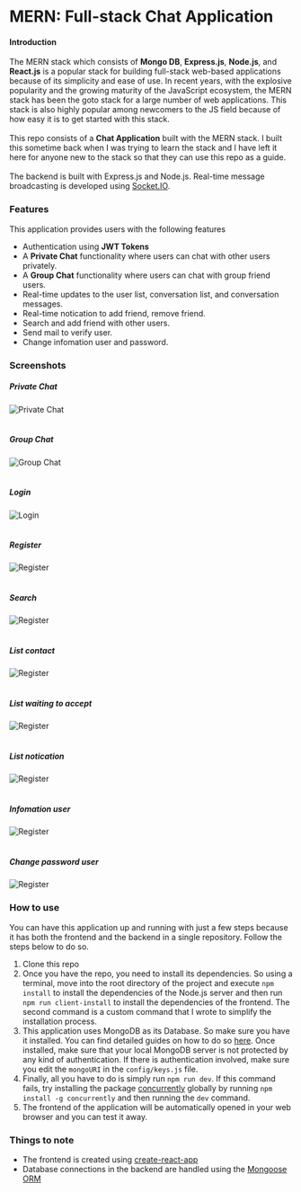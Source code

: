 # MERN: Full-stack Chat Application

#### Introduction

The MERN stack which consists of **Mongo DB**, **Express.js**, **Node.js**, and **React.js** is a popular stack for building full-stack web-based applications because of its simplicity and ease of use. In recent years, with the explosive popularity and the growing maturity of the JavaScript ecosystem, the MERN stack has been the goto stack for a large number of web applications. This stack is also highly popular among newcomers to the JS field because of how easy it is to get started with this stack.
<br/><br/>
This repo consists of a **Chat Application** built with the MERN stack. I built this sometime back when I was trying to learn the stack and I have left it here for anyone new to the stack so that they can use this repo as a guide.
<br/><br/>
The backend is built with Express.js and Node.js.
Real-time message broadcasting is developed using [Socket.IO](https://socket.io/).

### Features

This application provides users with the following features
<br/>
* Authentication using **JWT Tokens**
* A **Private Chat** functionality where users can chat with other users privately.
* A **Group Chat** functionality where users can chat with group friend users.
* Real-time updates to the user list, conversation list, and conversation messages.
* Real-time notication to add friend, remove friend. 
* Search and add friend with other users.
* Send mail to verify user.
* Change infomation user and password.

### Screenshots

##### Private Chat
![Private Chat](https://res.cloudinary.com/dmriwkfll/image/upload/v1656214479/Screen_Shot_2022-06-26_at_10.31.57_ljjgpu.png)
<br/><br/>
##### Group Chat
![Group Chat](https://res.cloudinary.com/dmriwkfll/image/upload/v1656214479/Screen_Shot_2022-06-26_at_10.32.16_f3pzju.png)
<br/><br/>
##### Login
![Login](https://res.cloudinary.com/dmriwkfll/image/upload/v1656214168/Screen_Shot_2022-06-26_at_10.28.42_hdtrc8.png)
<br/><br/>
##### Register
![Register](https://res.cloudinary.com/dmriwkfll/image/upload/v1656214168/Screen_Shot_2022-06-26_at_10.28.55_qtvahz.png)
<br/><br/>
##### Search
![Register](https://res.cloudinary.com/dmriwkfll/image/upload/v1656214480/Screen_Shot_2022-06-26_at_10.33.06_hk8mlb.png)
<br/><br/>
##### List contact
![Register](https://res.cloudinary.com/dmriwkfll/image/upload/v1656214480/Screen_Shot_2022-06-26_at_10.33.14_x2a5ow.png)
<br/><br/>
##### List waiting to accept 
![Register](https://res.cloudinary.com/dmriwkfll/image/upload/v1656214480/Screen_Shot_2022-06-26_at_10.33.42_yfp1er.png)
<br/><br/>
##### List notication
![Register](https://res.cloudinary.com/dmriwkfll/image/upload/v1656214479/Screen_Shot_2022-06-26_at_10.33.58_s4bqwg.png)
<br/><br/>
##### Infomation user
![Register](https://res.cloudinary.com/dmriwkfll/image/upload/v1656214480/Screen_Shot_2022-06-26_at_10.34.11_hvctpj.png)
<br/><br/>
##### Change password user
![Register](https://res.cloudinary.com/dmriwkfll/image/upload/v1656214480/Screen_Shot_2022-06-26_at_10.34.23_tjxymj.png)

### How to use

You can have this application up and running with just a few steps because it has both the frontend and the backend in a single repository. Follow the steps below to do so.

1. Clone this repo
2. Once you have the repo, you need to install its dependencies. So using a terminal, move into the root directory of the project and execute `npm install` to install the dependencies of the Node.js server and then run `npm run client-install` to install the dependencies of the frontend. The second command is a custom command that I wrote to simplify the installation process.
3. This application uses MongoDB as its Database. So make sure you have it installed. You can find detailed guides on how to do so [here](https://docs.mongodb.com/manual/administration/install-community/). Once installed, make sure that your local MongoDB server is not protected by any kind of authentication. If there is authentication involved, make sure you edit the `mongoURI` in the `config/keys.js` file.
4. Finally, all you have to do is simply run `npm run dev`. If this command fails, try installing the package [concurrently](https://www.npmjs.com/package/concurrently) globally by running `npm install -g concurrently` and then running the `dev` command.
5. The frontend of the application will be automatically opened in your web browser and you can test it away.


### Things to note

* The frontend is created using [create-react-app](https://github.com/facebook/create-react-app)
* Database connections in the backend are handled using the [Mongoose ORM](https://mongoosejs.com/)
